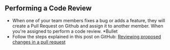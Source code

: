 ## Performing a Code Review 
*	When one of your team members fixes a bug or adds a feature, they will create a Pull Request on Github and assign it to another member. When you're assigned to perform a code review.
*Bullet 	
 *	Follow the steps explained in this post on GitHub:
 [Reviewing proposed changes in a pull request](https://help.github.com/en/articles/reviewing-proposed-changes-in-a-pull-request)
